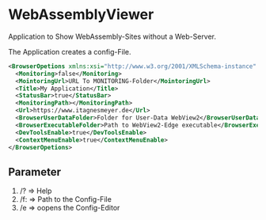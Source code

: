 # WebAssemblyViewer
Application to Show WebAssembly-Sites without a Web-Server.

The Application creates a config-File.

```xml
<BrowserOpetions xmlns:xsi="http://www.w3.org/2001/XMLSchema-instance" xmlns:xsd="http://www.w3.org/2001/XMLSchema">
  <Monitoring>false</Monitoring>
  <MointoringUrl>URL To MONITORING-Folder</MointoringUrl>
  <Title>My Application</Title>
  <StatusBar>true</StatusBar>
  <MonitoringPath></MonitoringPath>
  <Url>https://www.itagnesmeyer.de</Url>
  <BrowserUserDataFolder>Folder for User-Data WebView2</BrowserUserDataFolder>
  <BrowserExecutableFolder>Path to WebView2-Edge executable</BrowserExecutableFolder>
  <DevToolsEnable>true</DevToolsEnable>
  <ContextMenuEnable>true</ContextMenuEnable>
</BrowserOpetions>
```
## Parameter
1. /? => Help
2. /f:<PATH-TO-ConfigFile> => Path to the Config-File
3. /e => oopens the Config-Editor

